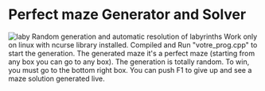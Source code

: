 # Perfect maze Generator and Solver
![laby](https://user-images.githubusercontent.com/109299545/215203379-04e18900-56a9-4c5a-ab99-f71fd1da151c.PNG)
Random generation and automatic resolution of labyrinths
Work only on linux with ncurse library installed. Compiled and Run "votre_prog.cpp" to start the generation.
The generated maze it's a perfect maze (starting from any box you can go to any box). The generation is totally random.
To win, you must go to the bottom right box.
You can push F1 to give up and see a maze solution generated live.
